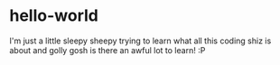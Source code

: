 # hello-world

I'm just a little sleepy sheepy trying to learn what all this coding shiz is about and golly gosh is there an awful lot to learn! :P
